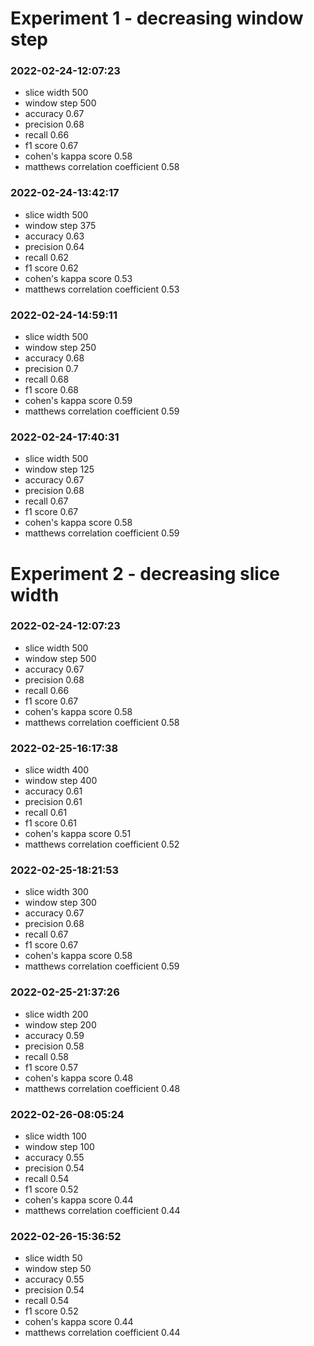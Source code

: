 # Experiment 1 - decreasing window step

### 2022-02-24-12:07:23
* slice width 500
* window step 500
* accuracy 0.67
* precision 0.68
* recall 0.66
* f1 score 0.67
* cohen's kappa score 0.58
* matthews correlation coefficient 0.58

### 2022-02-24-13:42:17
* slice width 500
* window step 375
* accuracy 0.63
* precision 0.64
* recall 0.62
* f1 score 0.62
* cohen's kappa score 0.53
* matthews correlation coefficient 0.53

### 2022-02-24-14:59:11
* slice width 500
* window step 250
* accuracy 0.68
* precision 0.7
* recall 0.68
* f1 score 0.68
* cohen's kappa score 0.59
* matthews correlation coefficient 0.59

### 2022-02-24-17:40:31
* slice width 500
* window step 125
* accuracy 0.67
* precision 0.68
* recall 0.67
* f1 score 0.67
* cohen's kappa score 0.58
* matthews correlation coefficient 0.59

# Experiment 2 - decreasing slice width

### 2022-02-24-12:07:23
* slice width 500
* window step 500
* accuracy 0.67
* precision 0.68
* recall 0.66
* f1 score 0.67
* cohen's kappa score 0.58
* matthews correlation coefficient 0.58

### 2022-02-25-16:17:38
* slice width 400
* window step 400
* accuracy 0.61
* precision 0.61
* recall 0.61
* f1 score 0.61
* cohen's kappa score 0.51
* matthews correlation coefficient 0.52

### 2022-02-25-18:21:53
* slice width 300
* window step 300
* accuracy 0.67
* precision 0.68
* recall 0.67
* f1 score 0.67
* cohen's kappa score 0.58
* matthews correlation coefficient 0.59

### 2022-02-25-21:37:26
* slice width 200
* window step 200
* accuracy 0.59
* precision 0.58
* recall 0.58
* f1 score 0.57
* cohen's kappa score 0.48
* matthews correlation coefficient 0.48

### 2022-02-26-08:05:24
* slice width 100
* window step 100
* accuracy 0.55
* precision 0.54
* recall 0.54
* f1 score 0.52
* cohen's kappa score 0.44
* matthews correlation coefficient 0.44

### 2022-02-26-15:36:52
* slice width 50
* window step 50
* accuracy 0.55
* precision 0.54
* recall 0.54
* f1 score 0.52
* cohen's kappa score 0.44
* matthews correlation coefficient 0.44
